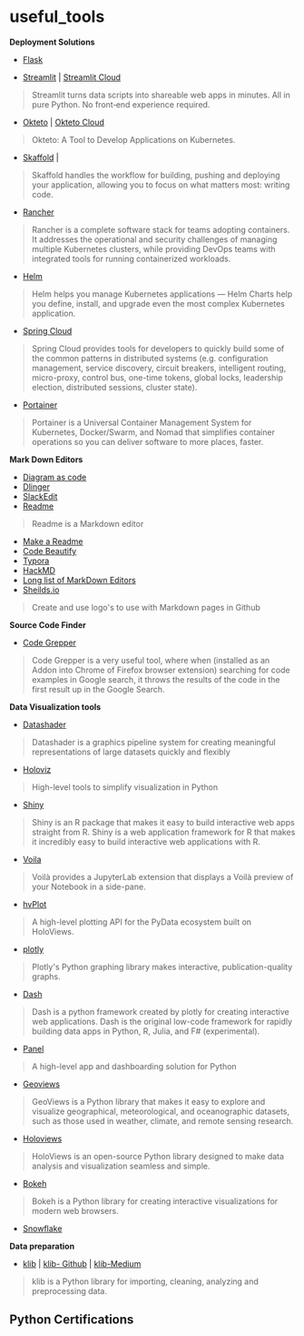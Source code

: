 # useful_tools

**Deployment Solutions**

- [Flask]()
> 

- [Streamlit](https://streamlit.io/) | [Streamlit Cloud](https://streamlit.io/cloud)
> Streamlit turns data scripts into shareable web apps in minutes. All in pure Python. No front‑end experience required.


- [Okteto](https://www.okteto.com/) | [Okteto Cloud](https://cloud.okteto.com)
> Okteto: A Tool to Develop Applications on Kubernetes.


- [Skaffold](https://skaffold.dev/) | 
> Skaffold handles the workflow for building, pushing and deploying your application, allowing you to focus on what matters most: writing code.

- [Rancher](https://rancher.com/)
> Rancher is a complete software stack for teams adopting containers. It addresses the operational and security challenges of managing multiple Kubernetes clusters, while providing DevOps teams with integrated tools for running containerized workloads.

- [Helm](https://helm.sh/)
> Helm helps you manage Kubernetes applications — Helm Charts help you define, install, and upgrade even the most complex Kubernetes application.

- [Spring Cloud](https://spring.io/projects/spring-cloud)
> Spring Cloud provides tools for developers to quickly build some of the common patterns in distributed systems (e.g. configuration management, service discovery, circuit breakers, intelligent routing, micro-proxy, control bus, one-time tokens, global locks, leadership election, distributed sessions, cluster state). 

- [Portainer](https://www.portainer.io/)
> Portainer is a Universal Container Management System for Kubernetes, Docker/Swarm, and Nomad that simplifies container operations so you can deliver software to more places, faster.




**Mark Down Editors**
- [Diagram as code](https://github.com/mingrammer/diagrams)
- [Dlinger](https://dillinger.io/)
- [SlackEdit](https://stackedit.io/)
- [Readme](https://readme.so/)
> Readme is a Markdown editor
- [Make a Readme](https://www.makeareadme.com/)
- [Code Beautify](https://codebeautify.org/markdown-viewer)
- [Typora](https://typora.io/)
- [HackMD](https://hackmd.io/#)
- [Long list of MarkDown Editors](https://github.com/mundimark/awesome-markdown-editors)
- [Sheilds.io](https://shields.io/)
> Create and use logo's to use with Markdown pages in Github


**Source Code Finder**
- [Code Grepper](https://www.codegrepper.com/)
> Code Grepper is a very useful tool, where when (installed as an Addon into Chrome of Firefox browser extension) searching for code examples in Google search, it throws the results of the code in the first result up in the Google Search.


**Data Visualization tools**
- [Datashader](https://datashader.org/)
> Datashader is a graphics pipeline system for creating meaningful representations of large datasets quickly and flexibly
- [Holoviz](https://holoviz.org/)
> High-level tools to simplify visualization in Python
- [Shiny](https://shiny.rstudio.com/)
> Shiny is an R package that makes it easy to build interactive web apps straight from R.
> Shiny is a web application framework for R that makes it incredibly easy to build interactive web applications with R.
- [Voila](https://voila-dashboards.github.io/)
> Voilà provides a JupyterLab extension that displays a Voilà preview of your Notebook in a side-pane.
- [hvPlot](https://hvplot.holoviz.org/)
> A high-level plotting API for the PyData ecosystem built on HoloViews.
- [plotly](https://plotly.com/)
> Plotly's Python graphing library makes interactive, publication-quality graphs.
- [Dash](https://plotly.com/dash/)
> Dash is a python framework created by plotly for creating interactive web applications.
> Dash is the original low-code framework for rapidly building data apps in Python, R, Julia, and F# (experimental).
- [Panel](https://panel.holoviz.org/)
> A high-level app and dashboarding solution for Python
- [Geoviews](http://geoviews.org/)
> GeoViews is a Python library that makes it easy to explore and visualize geographical, meteorological, and oceanographic datasets, such as those used in weather, climate, and remote sensing research.
- [Holoviews](https://holoviews.org/)
> HoloViews is an open-source Python library designed to make data analysis and visualization seamless and simple.
- [Bokeh](https://docs.bokeh.org/en/latest/index.html)
> Bokeh is a Python library for creating interactive visualizations for modern web browsers.



- [Snowflake](https://www.snowflake.com/)
> 

**Data preparation**
- [klib](https://klib.readthedocs.io/en/latest/#)  | [klib- Github](https://github.com/akanz1/klib) | [klib-Medium](https://medium.com/@akanz)
> klib is a Python library for importing, cleaning, analyzing and preprocessing data.

**Python Certifications**
- 
